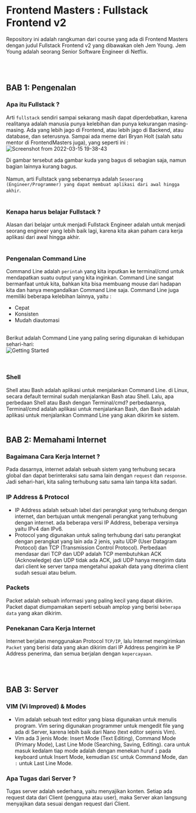# Frontend Masters : Fullstack Frontend v2

Repository ini adalah rangkuman dari course yang ada di Frontend Masters dengan judul Fullstack Frontend v2 
yang dibawakan oleh Jem Young. Jem Young adalah seorang Senior Software Engineer di Netflix.

<br/><br/>

## BAB 1: Pengenalan
### Apa itu Fullstack ?
Arti `fullstack` sendiri sampai sekarang masih dapat diperdebatkan, karena realitanya adalah manusia punya kelebihan dan punya kekurangan masing-masing. Ada yang lebih jago di Frontend, atau lebih jago di Backend, atau database, dan seterusnya. Sampai ada meme dari Bryan Holt (salah satu mentor di FrontendMasters juga), yang seperti ini : <br/>
![Screenshot from 2022-03-15 19-38-43](https://user-images.githubusercontent.com/26225791/158379386-6ebb3f68-f034-47e8-bc20-9a40fe70c449.png) 

Di gambar tersebut ada gambar kuda yang bagus di sebagian saja, namun bagian lainnya kurang bagus. <br/> <br/>
Namun, arti Fullstack yang sebenarnya adalah `Seseorang (Engineer/Programmer) yang dapat membuat aplikasi dari awal hingga akhir`.<br/><br/>

### Kenapa harus belajar Fullstack ?
Alasan dari belajar untuk menjadi Fullstack Engineer adalah untuk menjadi seorang engineer yang lebih baik lagi, karena kita akan paham cara kerja aplikasi dari awal hingga akhir.
<br/><br/>

### Pengenalan Command Line
Command Line adalah `perintah` yang kita inputkan ke terminal/cmd untuk mendapatkan suatu output yang kita inginkan. Command Line sangat bermanfaat untuk kita, bahkan kita bisa membuang mouse dari hadapan kita dan hanya mengandalkan Command Line saja. Command Line juga memiliki beberapa kelebihan lainnya, yaitu :
- Cepat
- Konsisten
- Mudah diautomasi

<br/>Berikut adalah Command Line yang paling sering digunakan di kehidupan sehari-hari: <br>
![Getting Started](https://cdn.discordapp.com/attachments/831441947549499406/953283939408158740/Screenshot_from_2022-03-15_20-29-39.png)


<br/>

### Shell
Shell atau Bash adalah aplikasi untuk menjalankan Command Line. di Linux, secara default terminal sudah menjalankan Bash atau Shell. Lalu, apa perbedaan Shell atau Bash dengan Terminal/cmd? perbedaannya, Terminal/cmd adalah aplikasi untuk menjalankan Bash, dan Bash adalah aplikasi untuk menjalankan Command Line yang akan dikirim ke sistem. <br/><br/>

## BAB 2: Memahami Internet
### Bagaimana Cara Kerja Internet ?
Pada dasarnya, internet adalah sebuah sistem yang terhubung secara global dan dapat berinteraksi satu sama lain dengan `request` dan `response`. Jadi sehari-hari, kita saling terhubung satu sama lain tanpa kita sadari. 

### IP Address & Protocol

- IP Address adalah sebuah label dari perangkat yang terhubung dengan internet, dan bertujuan untuk mengenali perangkat yang terhubung dengan internet. ada beberapa versi IP Address, beberapa versinya yaitu IPv4 dan IPv6. 
- Protocol yang digunakan untuk saling terhubung dari satu perangkat dengan perangkat yang lain ada 2 jenis, yaitu UDP (User Datagram Protocol) dan TCP (Transmission Control Protocol). Perbedaan mendasar dari TCP dan UDP adalah TCP membutuhkan ACK (Acknowledge) dan UDP tidak ada ACK, jadi UDP hanya mengirim data dari client ke server tanpa mengetahui apakah data yang diterima client sudah sesuai atau belum.

### Packets
Packet adalah sebuah informasi yang paling kecil yang dapat dikirim. Packet dapat diumpamakan seperti sebuah amplop yang berisi `beberapa data` yang akan dikirim.

### Penekanan Cara Kerja Internet
Internet berjalan menggunakan Protocol `TCP/IP`, lalu Internet mengirimkan `Packet` yang berisi data yang akan dikirim dari IP Address pengirim ke IP Address penerima, dan semua berjalan dengan `kepercayaan`. 

<br><br>

## BAB 3: Server
### VIM (Vi Improved) & Modes
- Vim adalah sebuah text editor yang biasa digunakan untuk menulis program. Vim sering digunakan programmer untuk mengedit file yang ada di Server, karena lebih baik dari Nano (text editor sejenis Vim). <br>
- Vim ada 3 jenis Mode: Insert Mode (Text Editing), Command Mode (Primary Mode), Last Line Mode (Searching, Saving, Editing). cara untuk masuk kedalam tiap mode adalah dengan menekan huruf `i` pada keyboard untuk Insert Mode, kemudian `ESC` untuk Command Mode, dan `:` untuk Last Line Mode.

### Apa Tugas dari Server ?
Tugas server adalah sederhana, yaitu menyajikan konten. Setiap ada request data dari Client (pengguna atau user), maka Server akan langsung menyajikan data sesuai dengan request dari Client.